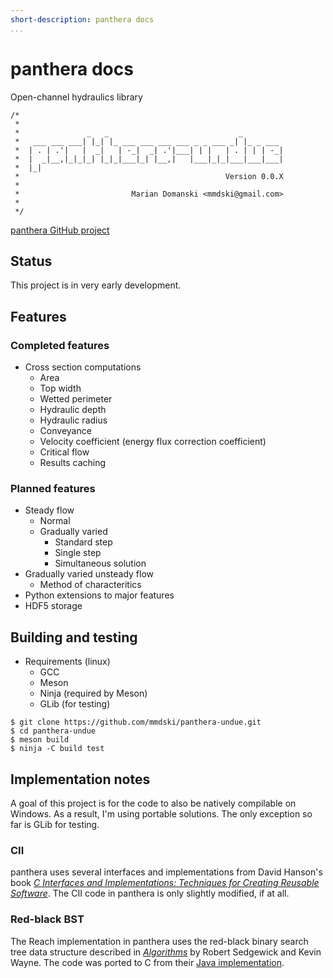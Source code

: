 ```yaml
---
short-description: panthera docs
...
```


# panthera docs
Open-channel hydraulics library
```
/*
 *
 *               _   _                             _
 *   ___ ___ ___| |_| |_ ___ ___ ___ ___ _ _ ___ _| |_ _ ___
 *  | . | .'|   |  _|   | -_|  _| .'|___| | |   | . | | | -_|
 *  |  _|__,|_|_|_| |_|_|___|_| |__,|   |___|_|_|___|___|___|
 *  |_|
 *                                              Version 0.0.X
 *
 *                         Marian Domanski <mmdski@gmail.com>
 *
 */
```

[panthera GitHub project](https://github.com/mmdski/panthera-undue)

## Status
This project is in very early development.

## Features

### Completed features
* Cross section computations
  * Area
  * Top width
  * Wetted perimeter
  * Hydraulic depth
  * Hydraulic radius
  * Conveyance
  * Velocity coefficient (energy flux correction coefficient)
  * Critical flow
  * Results caching

### Planned features
* Steady flow
  * Normal
  * Gradually varied
    * Standard step
    * Single step
    * Simultaneous solution
* Gradually varied unsteady flow
  * Method of characteritics
* Python extensions to major features
* HDF5 storage

## Building and testing
* Requirements (linux)
  * GCC
  * Meson
  * Ninja (required by Meson)
  * GLib (for testing)

```
$ git clone https://github.com/mmdski/panthera-undue.git
$ cd panthera-undue
$ meson build
$ ninja -C build test
```

## Implementation notes
A goal of this project is for the code to also be natively compilable on
Windows. As a result, I'm using portable solutions. The only exception so far
is GLib for testing.

### CII
panthera uses several interfaces and implementations from David Hanson's book
*[C Interfaces and Implementations: Techniques for Creating Reusable Software](
http://www.cs.princeton.edu/software/cii/)*. The CII code in panthera is only
slightly modified, if at all.

### Red-black BST
The Reach implementation in panthera uses the red-black binary search tree data
structure described in *[Algorithms](https://algs4.cs.princeton.edu/home/)* by
Robert Sedgewick and Kevin Wayne. The code was ported to C from their
[Java implementation](https://algs4.cs.princeton.edu/33balanced/RedBlackBST.java.html).

